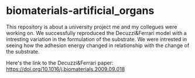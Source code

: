# biomaterials-artificial_organs
This repository is about a university project me and my collegues were working on. We successfully reproduced the Decuzzi&amp;Ferrari model with a intresting variation in the formulation of the substrate. We were intrested in seeing how the adhesion energy changed in relationship with the change of the substrate.

Here's the link to the Decuzzi&Ferrari paper:
https://doi.org/10.1016/j.biomaterials.2009.09.018
